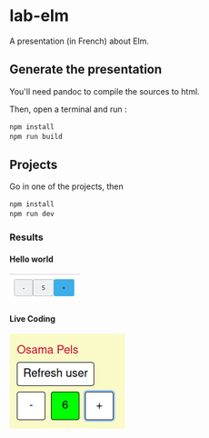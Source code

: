 # lab-elm

A presentation (in French) about Elm.

## Generate the presentation

You'll need pandoc to compile the sources to html.

Then, open a terminal and run :
```bash
npm install
npm run build
```

## Projects

Go in one of the projects, then
```bash
npm install
npm run dev
```

### Results 

#### Hello world

![](hello_world.png)

#### Live Coding

![](live_coding.png)